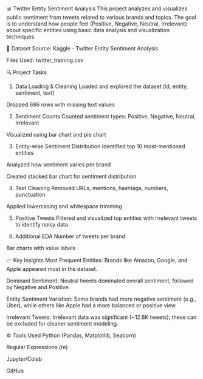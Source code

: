 📊 Twitter Entity Sentiment Analysis
This project analyzes and visualizes public sentiment from tweets related to various brands and topics. The goal is to understand how people feel (Positive, Negative, Neutral, Irrelevant) about specific entities using basic data analysis and visualization techniques.

📁 Dataset
Source: Kaggle - Twitter Entity Sentiment Analysis

Files Used: twitter_training.csv

🔍 Project Tasks
1. Data Loading & Cleaning
Loaded and explored the dataset (id, entity, sentiment, text)

Dropped 686 rows with missing text values

2. Sentiment Counts
Counted sentiment types: Positive, Negative, Neutral, Irrelevant

Visualized using bar chart and pie chart

3. Entity-wise Sentiment Distribution
Identified top 10 most-mentioned entities

Analyzed how sentiment varies per brand

Created stacked bar chart for sentiment distribution

4. Text Cleaning
Removed URLs, mentions, hashtags, numbers, punctuation

Applied lowercasing and whitespace trimming

5. Positive Tweets
Filtered and visualized top entities with irrelevant tweets to identify noisy data

6. Additional EDA
Number of tweets per brand

Bar charts with value labels


📈 Key Insights
Most Frequent Entities: Brands like Amazon, Google, and Apple appeared most in the dataset.

Dominant Sentiment: Neutral tweets dominated overall sentiment, followed by Negative and Positive.

Entity Sentiment Variation: Some brands had more negative sentiment (e.g., Uber), while others like Apple had a more balanced or positive view.

Irrelevant Tweets: Irrelevant data was significant (~12.8K tweets); these can be excluded for cleaner sentiment modeling.

⚙️ Tools Used
Python (Pandas, Matplotlib, Seaborn)

Regular Expressions (re)

Jupyter/Colab

GitHub

